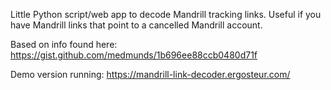 Little Python script/web app to decode Mandrill tracking links.
Useful if you have Mandrill links that point to a cancelled Mandrill account.

Based on info found here: https://gist.github.com/medmunds/1b696ee88ccb0480d71f

Demo version running: https://mandrill-link-decoder.ergosteur.com/
